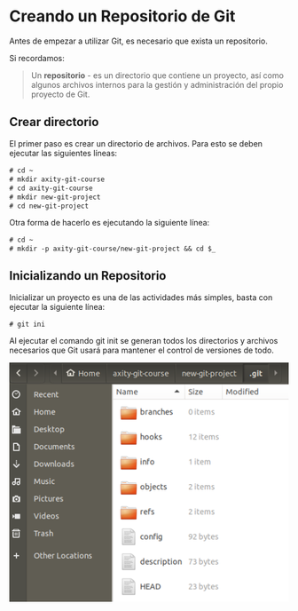 # Creando un Repositorio de Git

Antes de empezar a utilizar Git, es necesario que exista un repositorio.

Si recordamos:

> Un **repositorio** - es un directorio que contiene un proyecto, así como algunos archivos internos para la gestión y administración del propio proyecto de Git.

## Crear directorio

El primer paso es crear un directorio de archivos. Para esto se deben ejecutar las siguientes líneas:

    # cd ~
    # mkdir axity-git-course
    # cd axity-git-course
    # mkdir new-git-project
    # cd new-git-project

Otra forma de hacerlo es ejecutando la siguiente línea:

    # cd ~
    # mkdir -p axity-git-course/new-git-project && cd $_

## Inicializando un Repositorio

Inicializar un proyecto es una de las actividades más simples, basta con ejecutar la siguiente línea:

    # git ini

Al ejecutar el comando git init se generan todos los directorios y archivos necesarios que Git usará para mantener el control de versiones de todo.

![img_git_repo](images/img_git_repo.png)


<!--stackedit_data:
eyJoaXN0b3J5IjpbMTc4NjQ2OTgwMSwxNjQ2ODcxNDM2LDQxNz
MxNjgxXX0=
-->